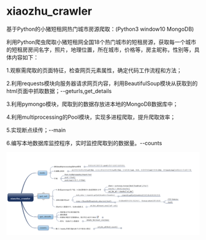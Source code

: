 # xiaozhu_crawler

基于Python的小猪短租网热门城市房源爬取：(Python3 window10 MongoDB)

利用Python爬虫爬取小猪短租网全国18个热门城市的短租房源，获取每一个城市的短租房房间名字，照片，地理位置，所在城市，价格等，房主昵称，性别等，具体内容如下：

1.观察需爬取的页面特征，检查网页元素属性，确定代码工作流程和方法；

2.利用requests模块向服务器请求网页内容，利用BeautifulSoup模块从获取到的html页面中抓取数据；--geturls,get_details

3.利用pymongo模块，爬取到的数据存放进本地的MongoDB数据库中；

4.利用multiprocessing的Pool模块，实现多进程爬取，提升爬取效率；

5.实现断点续传；--main

6.编写本地数据库监控程序，实时监控爬取到的数据量。--counts

![](./src/xiaozhu_crawler.PNG)
